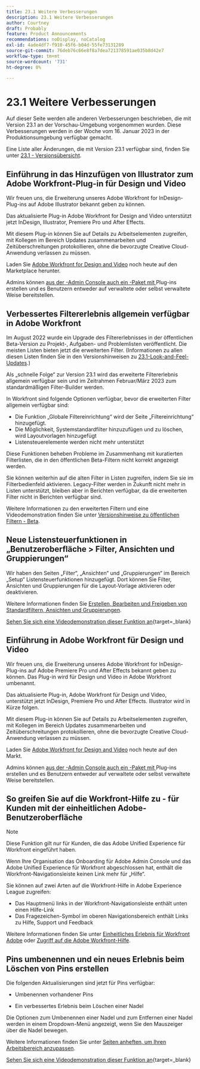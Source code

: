 ```yaml
---
title: 23.1 Weitere Verbesserungen
description: 23.1 Weitere Verbesserungen
author: Courtney
draft: Probably
feature: Product Announcements
recommendations: noDisplay, noCatalog
exl-id: 4ade4df7-f910-45f6-b04d-55fe73131289
source-git-commit: 76deb76c66e8f8a7dea721378591ae035b8d42e7
workflow-type: tm+mt
source-wordcount: '731'
ht-degree: 0%

---
```


# 23.1 Weitere Verbesserungen

Auf dieser Seite werden alle anderen Verbesserungen beschrieben, die mit Version 23.1 an der Vorschau-Umgebung vorgenommen wurden. Diese Verbesserungen werden in der Woche vom 16. Januar 2023 in der Produktionsumgebung verfügbar gemacht.

Eine Liste aller Änderungen, die mit Version 23.1 verfügbar sind, finden Sie unter [23.1 - Versionsübersicht](/help/quicksilver/product-announcements/product-releases/23.1-release-activity/23-1-release-overview.md).

## Einführung in das Hinzufügen von Illustrator zum Adobe Workfront-Plug-in für Design und Video

Wir freuen uns, die Erweiterung unseres Adobe Workfront for InDesign-Plug-ins auf Adobe Illustrator bekannt geben zu können.

Das aktualisierte Plug-in Adobe Workfront for Design and Video unterstützt jetzt InDesign, Illustrator, Premiere Pro und After Effects.

Mit diesem Plug-in können Sie auf Details zu Arbeitselementen zugreifen, mit Kollegen im Bereich Updates zusammenarbeiten und Zeitüberschreitungen protokollieren, ohne die bevorzugte Creative Cloud-Anwendung verlassen zu müssen.

Laden Sie [Adobe Workfront for Design and Video](https://exchange.adobe.com/apps/cc/108938/adobe-workfront-for-design-and-video) noch heute auf den Marketplace herunter.

Admins können [ aus der -Admin Console auch ein -Paket mit ](https://helpx.adobe.com/in/enterprise/using/manage-extensions.html) Plug-ins erstellen und es Benutzern entweder auf verwaltete oder selbst verwaltete Weise bereitstellen.

## Verbessertes Filtererlebnis allgemein verfügbar in Adobe Workfront

Im August 2022 wurde ein Upgrade des Filtererlebnisses in der öffentlichen Beta-Version zu Projekt-, Aufgaben- und Problemlisten veröffentlicht. Die meisten Listen bieten jetzt die erweiterten Filter. (Informationen zu allen diesen Listen finden Sie in den Versionshinweisen zu [23.1-Look-and-Feel-Updates](/help/quicksilver/product-announcements/product-releases/23.1-release-activity/23-1-look-and-feel-updates.md).)

Als „schnelle Folge“ zur Version 23.1 wird das erweiterte Filtererlebnis allgemein verfügbar sein und im Zeitrahmen Februar/März 2023 zum standardmäßigen Filter-Builder werden.

In Workfront sind folgende Optionen verfügbar, bevor die erweiterten Filter allgemein verfügbar sind:

* Die Funktion „Globale Filtereinrichtung“ wird der Seite „Filtereinrichtung“ hinzugefügt.
* Die Möglichkeit, Systemstandardfilter hinzuzufügen und zu löschen, wird Layoutvorlagen hinzugefügt
* Listensteuerelemente werden nicht mehr unterstützt

Diese Funktionen beheben Probleme im Zusammenhang mit kuratierten Filterlisten, die in den öffentlichen Beta-Filtern nicht korrekt angezeigt werden.

Sie können weiterhin auf die alten Filter in Listen zugreifen, indem Sie sie im Filterbedienfeld aktivieren. Legacy-Filter werden in Zukunft nicht mehr in Listen unterstützt, bleiben aber in Berichten verfügbar, da die erweiterten Filter nicht in Berichten verfügbar sind.

Weitere Informationen zu den erweiterten Filtern und eine Videodemonstration finden Sie unter [Versionshinweise zu öffentlichen Filtern - Beta](/help/quicksilver/product-announcements/product-releases/22.4-release-activity/22-4-project-enhancements.md).

## Neue Listensteuerfunktionen in „Benutzeroberfläche > Filter, Ansichten und Gruppierungen“

Wir haben den Seiten „Filter“, „Ansichten“ und „Gruppierungen“ im Bereich „Setup“ Listensteuerfunktionen hinzugefügt. Dort können Sie Filter, Ansichten und Gruppierungen für die Layout-Vorlage aktivieren oder deaktivieren.

Weitere Informationen finden Sie [Erstellen, Bearbeiten und Freigeben von Standardfiltern, Ansichten und Gruppierungen](/help/quicksilver/administration-and-setup/set-up-workfront/configure-system-defaults/create-and-share-default-fvgs.md).

[Sehen Sie sich eine Videodemonstration dieser Funktion an](https://video.tv.adobe.com/v/3412057/){target=_blank}

## Einführung in Adobe Workfront für Design und Video

Wir freuen uns, die Erweiterung unseres Adobe Workfront for InDesign-Plug-ins auf Adobe Premiere Pro und After Effects bekannt geben zu können. Das Plug-in wird für Design und Video in Adobe Workfront umbenannt.

Das aktualisierte Plug-in, Adobe Workfront für Design und Video, unterstützt jetzt InDesign, Premiere Pro und After Effects. Illustrator wird in Kürze folgen.

Mit diesem Plug-in können Sie auf Details zu Arbeitselementen zugreifen, mit Kollegen im Bereich Updates zusammenarbeiten und Zeitüberschreitungen protokollieren, ohne die bevorzugte Creative Cloud-Anwendung verlassen zu müssen.

Laden Sie [Adobe Workfront for Design and Video](https://exchange.adobe.com/apps/cc/108938/adobe-workfront-for-design-and-video) noch heute auf den Markt.

Admins können [ aus der -Admin Console auch ein -Paket mit ](https://helpx.adobe.com/in/enterprise/using/manage-extensions.html) Plug-ins erstellen und es Benutzern entweder auf verwaltete oder selbst verwaltete Weise bereitstellen.

## So greifen Sie auf die Workfront-Hilfe zu - für Kunden mit der einheitlichen Adobe-Benutzeroberfläche

>[!NOTE]
>
>Diese Funktion gilt nur für Kunden, die das Adobe Unified Experience für Workfront eingeführt haben.

Wenn Ihre Organisation das Onboarding für Adobe Admin Console und das Adobe Unified Experience für Workfront abgeschlossen hat, enthält die Workfront-Navigationsleiste keinen Link mehr für „Hilfe“.

Sie können auf zwei Arten auf die Workfront-Hilfe in Adobe Experience League zugreifen:

* Das Hauptmenü links in der Workfront-Navigationsleiste enthält unten einen Hilfe-Link
* Das Fragezeichen-Symbol im oberen Navigationsbereich enthält Links zu Hilfe, Support und Feedback

Weitere Informationen finden Sie unter [Einheitliches Erlebnis für Workfront Adobe](/help/quicksilver/workfront-basics/navigate-workfront/workfront-navigation/adobe-unified-experience.md) oder [Zugriff auf die Adobe Workfront-Hilfe](/help/quicksilver/workfront-basics/navigate-workfront/workfront-navigation/access-workfront-help.md).

## Pins umbenennen und ein neues Erlebnis beim Löschen von Pins erstellen

Die folgenden Aktualisierungen sind jetzt für Pins verfügbar:

* Umbenennen vorhandener Pins

* Ein verbessertes Erlebnis beim Löschen einer Nadel

Die Optionen zum Umbenennen einer Nadel und zum Entfernen einer Nadel werden in einem Dropdown-Menü angezeigt, wenn Sie den Mauszeiger über die Nadel bewegen.

Weitere Informationen finden Sie unter [Seiten anheften, um Ihren Arbeitsbereich anzupassen](/help/quicksilver/workfront-basics/the-new-workfront-experience/pin-pages.md).

[Sehen Sie sich eine Videodemonstration dieser Funktion an](https://video.tv.adobe.com/v/3412389/){target=_blank}
